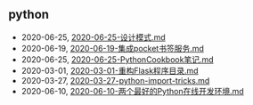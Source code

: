 ## python
* 2020-06-25, [2020-06-25-设计模式.md](../posts/2020-06-25-设计模式.md)
* 2020-06-19, [2020-06-19-集成pocket书签服务.md](../posts/2020-06-19-集成pocket书签服务.md)
* 2020-06-25, [2020-06-25-PythonCookbook笔记.md](../posts/2020-06-25-PythonCookbook笔记.md)
* 2020-03-01, [2020-03-01-重构Flask程序目录.md](../posts/2020-03-01-重构Flask程序目录.md)
* 2020-03-27, [2020-03-27-python-import-tricks.md](../posts/2020-03-27-python-import-tricks.md)
* 2020-06-10, [2020-06-10-两个最好的Python在线开发环境.md](../posts/2020-06-10-两个最好的Python在线开发环境.md)